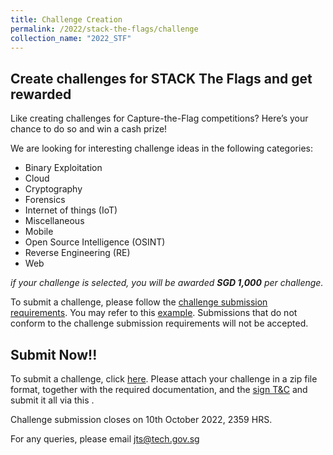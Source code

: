 ```yaml
---
title: Challenge Creation
permalink: /2022/stack-the-flags/challenge
collection_name: "2022_STF"
---
```


## Create challenges for STACK The Flags and get rewarded

Like creating challenges for Capture-the-Flag competitions? Here’s your chance to do so and win a cash prize!

We are looking for interesting challenge ideas in the following categories:
* Binary Exploitation
* Cloud
* Cryptography
* Forensics
* Internet of things (IoT)
* Miscellaneous
* Mobile
* Open Source Intelligence (OSINT)
* Reverse Engineering (RE)
* Web

<i>if your challenge is selected, you will be awarded <b>SGD 1,000</b> per challenge.</i>

To submit a challenge, please follow the [challenge submission requirements](https://help.hackthebox.com/en/articles/5676859-challenge-submission-requirements). You may refer to this [example](https://github.com/hackthebox/public-templates/blob/master/examples/RE.md). Submissions that do not conform to the challenge submission requirements will not be accepted.

## Submit Now!!

To submit a challenge, click [here](https://form.gov.sg/6315af7e0ba1c90013c6a643). Please attach your challenge in a zip file format, together with the required documentation, and the [sign T&C](\files\TnC_Community_Sourced_Challenges.pdf) and submit it all via this . 

Challenge submission closes on 10th October 2022, 2359 HRS.

For any queries, please email jts@tech.gov.sg
